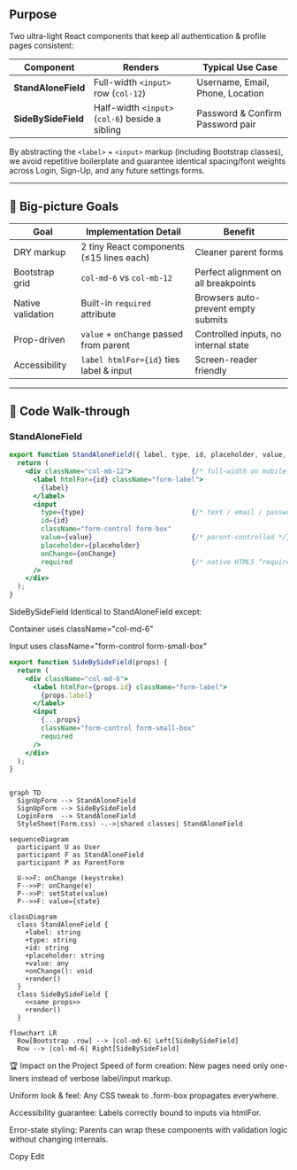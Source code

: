 ## Purpose
Two ultra-light React components that keep all authentication & profile pages consistent:

| Component           | Renders                                    | Typical Use Case                     |
|---------------------|--------------------------------------------|--------------------------------------|
| **StandAloneField** | Full-width `<input>` row (`col-12`)        | Username, Email, Phone, Location     |
| **SideBySideField** | Half-width `<input>` (`col-6`) beside a sibling | Password & Confirm Password pair  |

By abstracting the `<label>` + `<input>` markup (including Bootstrap classes), we avoid repetitive boilerplate and guarantee identical spacing/font weights across Login, Sign-Up, and any future settings forms.

---

## 🎯 Big-picture Goals

| Goal              | Implementation Detail                        | Benefit                                   |
|-------------------|----------------------------------------------|-------------------------------------------|
| DRY markup        | 2 tiny React components (≤15 lines each)     | Cleaner parent forms                      |
| Bootstrap grid    | `col-md-6` vs `col-mb-12`                    | Perfect alignment on all breakpoints      |
| Native validation | Built-in `required` attribute                | Browsers auto-prevent empty submits       |
| Prop-driven       | `value` + `onChange` passed from parent      | Controlled inputs, no internal state      |
| Accessibility     | `label htmlFor={id}` ties label & input      | Screen-reader friendly                    |

---

## 🧮 Code Walk-through

### StandAloneField
```jsx
export function StandAloneField({ label, type, id, placeholder, value, onChange }) {
  return (
    <div className="col-mb-12">               {/* full-width on mobile */}
      <label htmlFor={id} className="form-label">
        {label}
      </label>
      <input
        type={type}                           {/* text / email / password … */}
        id={id}
        className="form-control form-box"
        value={value}                         {/* parent-controlled */}
        placeholder={placeholder}
        onChange={onChange}
        required                              {/* native HTML5 “required” */}
      />
    </div>
  );
}
```
SideBySideField
Identical to StandAloneField except:

Container uses className="col-md-6"

Input uses className="form-control form-small-box"

```jsx
export function SideBySideField(props) {
  return (
    <div className="col-md-6">
      <label htmlFor={props.id} className="form-label">
        {props.label}
      </label>
      <input
        {...props}
        className="form-control form-small-box"
        required
      />
    </div>
  );
}
```

```mermaid

graph TD
  SignUpForm --> StandAloneField
  SignUpForm --> SideBySideField
  LoginForm  --> StandAloneField
  StyleSheet(Form.css) -.->|shared classes| StandAloneField
```
```mermaid
sequenceDiagram
  participant U as User
  participant F as StandAloneField
  participant P as ParentForm

  U->>F: onChange (keystroke)
  F-->>P: onChange(e)
  P-->>P: setState(value)
  P-->>F: value={state}
```
```mermaid
classDiagram
  class StandAloneField {
    +label: string
    +type: string
    +id: string
    +placeholder: string
    +value: any
    +onChange(): void
    +render()
  }
  class SideBySideField {
    <<same props>>
    +render()
  }
```
```mermaid
flowchart LR
  Row[Bootstrap .row] --> |col-md-6| Left[SideBySideField]
  Row --> |col-md-6| Right[SideBySideField]
```

🏆 Impact on the Project
Speed of form creation: New pages need only one-liners instead of verbose label/input markup.

Uniform look & feel: Any CSS tweak to .form-box propagates everywhere.

Accessibility guarantee: Labels correctly bound to inputs via htmlFor.

Error-state styling: Parents can wrap these components with validation logic without changing internals.

Copy
Edit
